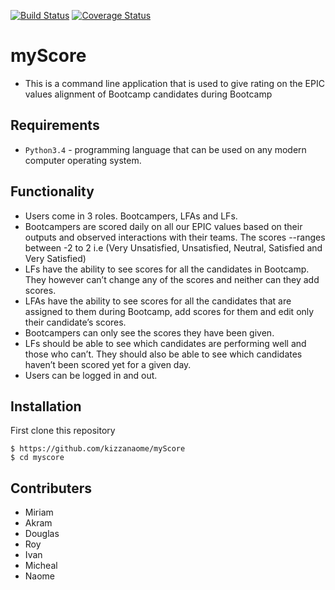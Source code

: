 
[![Build Status](https://travis-ci.org/kizzanaome/myScore.svg?branch=master)](https://travis-ci.org/kizzanaome/myScore)
[![Coverage Status](https://coveralls.io/repos/github/kizzanaome/myScore/badge.svg?branch=master)](https://coveralls.io/github/kizzanaome/myScore?branch=master)
# myScore
- This is a command line application that is used to give rating on the EPIC values alignment of Bootcamp candidates during Bootcamp

## Requirements
- `Python3.4` - programming language that can be used on any modern computer operating system. 

## Functionality
- Users come in 3 roles. Bootcampers, LFAs and LFs. 
- Bootcampers are scored daily on all our EPIC values based on their outputs and observed interactions with their teams. The scores --ranges between -2 to 2 i.e (Very Unsatisfied, Unsatisfied, Neutral, Satisfied and Very Satisfied)
- LFs have the ability to see scores for all the candidates in Bootcamp. They however can’t change any of the scores and neither can they add scores.
- LFAs have the ability to see scores for all the candidates that are assigned to them during Bootcamp, add scores for them and edit only their candidate’s scores.
- Bootcampers can only see the scores they have been given. 
- LFs should be able to see which candidates are performing well and those who can’t. They should also be able to see which candidates haven’t been scored yet for a given day.
- Users can be logged in and out.

## Installation
First clone this repository
```
$ https://github.com/kizzanaome/myScore
$ cd myscore
```

## Contributers
- Miriam
- Akram
- Douglas
- Roy
- Ivan
- Micheal
- Naome

